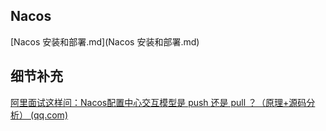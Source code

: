 ## Nacos

[Nacos 安装和部署.md](Nacos 安装和部署.md)





## 细节补充

[阿里面试这样问：Nacos配置中心交互模型是 push 还是 pull ？（原理+源码分析） (qq.com)](https://mp.weixin.qq.com/s/94ftESkDoZI9gAGflLiGwg?poc_token=HJ7w6mWj_tonNCmULGf1jg8S19MemlP72dva1NRQ)